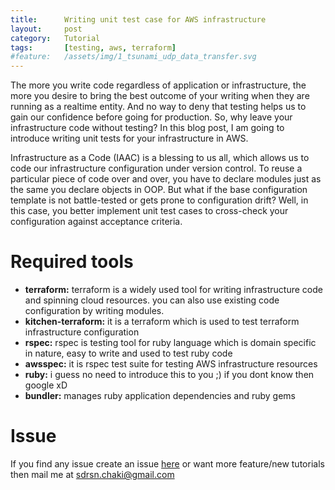 ```yaml
---
title:      Writing unit test case for AWS infrastructure
layout:     post
category:   Tutorial
tags: 	    [testing, aws, terraform]
#feature:   /assets/img/1_tsunami_udp_data_transfer.svg
---
```

The more you write code regardless of application or infrastructure, the more you desire to bring the best outcome of your writing when they are running as a realtime entity. And no way to deny that testing helps us to gain our confidence before going for production. So, why leave your infrastructure code without testing? In this blog post, I am going to introduce writing unit tests for your infrastructure in AWS.
<!--more-->

Infrastructure as a Code (IAAC) is a blessing to us all, which allows us to code our infrastructure configuration under version control. To reuse a particular piece of code over and over, you have to declare modules just as the same you declare objects in OOP. But what if the base configuration template is not battle-tested or gets prone to configuration drift?  Well, in this case, you better implement unit test cases to cross-check your configuration against acceptance criteria.

# Required tools

* __terraform:__ terraform is a widely used tool for writing infrastructure code and spinning cloud resources. you can also use existing code configuration by writing modules.
* __kitchen-terraform:__  it is a terraform which is used to test terraform infrastructure configuration
* __rspec:__ rspec is testing tool for ruby language which is domain specific in nature, easy to write and used to test ruby code
* __awsspec:__ it is rspec test suite for testing AWS infrastructure resources
* __ruby:__ i guess no need to introduce this to you ;) if you dont know then google xD
* __bundler:__ manages ruby application dependencies and ruby gems


# Issue

If you find any issue create an issue [here](https://github.com/shudarshon/terraform-aws-unit-test) or want more feature/new tutorials then mail me at sdrsn.chaki@gmail.com
